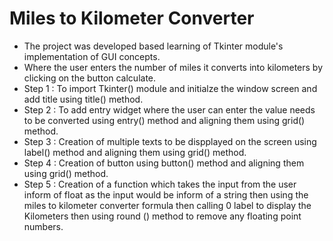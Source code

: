 # Miles to Kilometer Converter
- The project was developed based learning of Tkinter module's implementation of GUI concepts.
- Where the user enters the number of miles it converts into kilometers by clicking on the button calculate.
- Step 1 : To import Tkinter() module and initialze the window screen and add title using title() method.
- Step 2 : To add entry widget where the user can enter the value needs to be converted using entry() method and aligning them using grid() method.
- Step 3 : Creation of multiple texts to be dispplayed on the screen using label() method and aligning them using grid() method.
- Step 4 : Creation of button using button() method and aligning them using grid() method.
- Step 5 : Creation of a function which takes the input from the user inform of float as the input would be inform of a string then using the miles to kilometer converter formula then calling 0 label to display the Kilometers then using round () method to remove any floating point numbers. 
